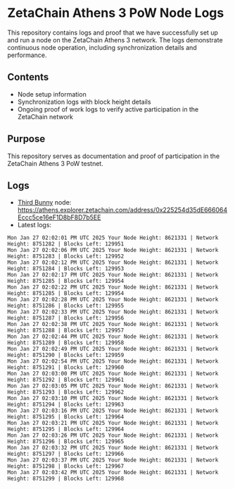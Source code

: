 # ZetaChain Athens 3 PoW Node Logs
This repository contains logs and proof that we have successfully set up and run a node on the ZetaChain Athens 3 network. The logs demonstrate continuous node operation, including synchronization details and performance.

## Contents
- Node setup information
- Synchronization logs with block height details
- Ongoing proof of work logs to verify active participation in the ZetaChain network

## Purpose
This repository serves as documentation and proof of participation in the ZetaChain Athens 3 PoW testnet.

## Logs

- [Third Bunny](https://thirdbunny.xyz/) node: https://athens.explorer.zetachain.com/address/0x225254d35dE666064Eccc5ce16eF1D8bF8D7b5EE
- Latest logs:
```
Mon Jan 27 02:02:01 PM UTC 2025 Your Node Height: 8621331 | Network Height: 8751282 | Blocks Left: 129951
Mon Jan 27 02:02:06 PM UTC 2025 Your Node Height: 8621331 | Network Height: 8751283 | Blocks Left: 129952
Mon Jan 27 02:02:12 PM UTC 2025 Your Node Height: 8621331 | Network Height: 8751284 | Blocks Left: 129953
Mon Jan 27 02:02:17 PM UTC 2025 Your Node Height: 8621331 | Network Height: 8751285 | Blocks Left: 129954
Mon Jan 27 02:02:22 PM UTC 2025 Your Node Height: 8621331 | Network Height: 8751285 | Blocks Left: 129954
Mon Jan 27 02:02:28 PM UTC 2025 Your Node Height: 8621331 | Network Height: 8751286 | Blocks Left: 129955
Mon Jan 27 02:02:33 PM UTC 2025 Your Node Height: 8621331 | Network Height: 8751287 | Blocks Left: 129956
Mon Jan 27 02:02:38 PM UTC 2025 Your Node Height: 8621331 | Network Height: 8751288 | Blocks Left: 129957
Mon Jan 27 02:02:44 PM UTC 2025 Your Node Height: 8621331 | Network Height: 8751289 | Blocks Left: 129958
Mon Jan 27 02:02:49 PM UTC 2025 Your Node Height: 8621331 | Network Height: 8751290 | Blocks Left: 129959
Mon Jan 27 02:02:54 PM UTC 2025 Your Node Height: 8621331 | Network Height: 8751291 | Blocks Left: 129960
Mon Jan 27 02:03:00 PM UTC 2025 Your Node Height: 8621331 | Network Height: 8751292 | Blocks Left: 129961
Mon Jan 27 02:03:05 PM UTC 2025 Your Node Height: 8621331 | Network Height: 8751293 | Blocks Left: 129962
Mon Jan 27 02:03:10 PM UTC 2025 Your Node Height: 8621331 | Network Height: 8751294 | Blocks Left: 129963
Mon Jan 27 02:03:16 PM UTC 2025 Your Node Height: 8621331 | Network Height: 8751295 | Blocks Left: 129964
Mon Jan 27 02:03:21 PM UTC 2025 Your Node Height: 8621331 | Network Height: 8751295 | Blocks Left: 129964
Mon Jan 27 02:03:26 PM UTC 2025 Your Node Height: 8621331 | Network Height: 8751296 | Blocks Left: 129965
Mon Jan 27 02:03:32 PM UTC 2025 Your Node Height: 8621331 | Network Height: 8751297 | Blocks Left: 129966
Mon Jan 27 02:03:37 PM UTC 2025 Your Node Height: 8621331 | Network Height: 8751298 | Blocks Left: 129967
Mon Jan 27 02:03:42 PM UTC 2025 Your Node Height: 8621331 | Network Height: 8751299 | Blocks Left: 129968
```
